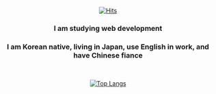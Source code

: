 <div align=center>

[![Hits](https://hits.seeyoufarm.com/api/count/incr/badge.svg?url=https%3A%2F%2Fgithub.com%2FLiS2Lim%2F&count_bg=%2379C83D&title_bg=%23555555&icon=&icon_color=%23E7E7E7&title=hits&edge_flat=false)](https://hits.seeyoufarm.com)

  <h3> I am studying web development </h3>
  <h3> I am Korean native, living in Japan, use English in work, and have Chinese fiance </h3>
  <br>
  

[![Top Langs](https://github-readme-stats.vercel.app/api/top-langs?username=LiS2Lim)](https://github.com/anuraghazra/github-readme-stats)

</div>
